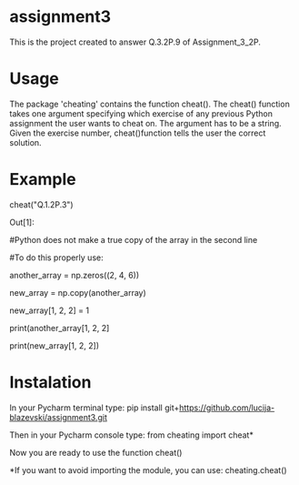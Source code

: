 # assignment3
This is the project created to answer Q.3.2P.9 of Assignment_3_2P.


# Usage
The package 'cheating' contains the function cheat().
The cheat() function takes one argument specifying which exercise of any previous Python assignment the user wants to cheat on. 
The argument has to be a string.
Given the exercise number, cheat()function tells the user the correct solution.


# Example
cheat("Q.1.2P.3")


Out[1]:

#Python does not make a true copy of the array in the second line 

#To do this properly use:

another_array = np.zeros((2, 4, 6))

new_array = np.copy(another_array)

new_array[1, 2, 2] = 1

print(another_array[1, 2, 2]

print(new_array[1, 2, 2])



# Instalation
In your Pycharm terminal type: pip install git+https://github.com/lucija-blazevski/assignment3.git


Then in your Pycharm console type: from cheating import cheat*


Now you are ready to use the function cheat()


*If you want to avoid importing the module, you can use: cheating.cheat()
